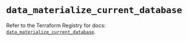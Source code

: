 # `data_materialize_current_database`

Refer to the Terraform Registry for docs: [`data_materialize_current_database`](https://registry.terraform.io/providers/materializeinc/materialize/0.9.1/docs/data-sources/current_database).
